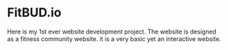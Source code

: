 # FitBUD.io
Here is my 1st ever website development project. The website is designed as a fitness community website. it is a very basic yet an interactive website.
